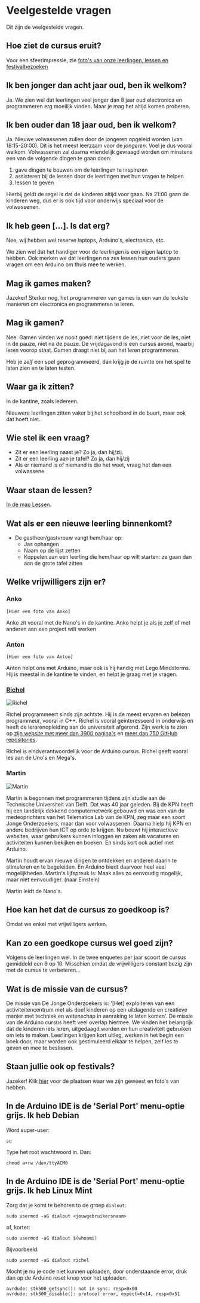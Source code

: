 # Veelgestelde vragen

Dit zijn de veelgestelde vragen.

## Hoe ziet de cursus eruit?

Voor een sfeerimpressie, zie [foto's van onze leerlingen, lessen en festivalbezoeken](Fotos/README.md)

## Ik ben jonger dan acht jaar oud, ben ik welkom?

Ja. We zien wel dat leerlingen veel jonger dan 8 jaar oud electronica en programmeren erg moeilijk vinden. 
Maar je mag het altijd komen proberen.

## Ik ben ouder dan 18 jaar oud, ben ik welkom?

Ja. Nieuwe volwassenen zullen door de jongeren opgeleid worden (van 18:15-20:00). 
Dit is het meest leerzaam voor de *jongeren*. 
Voel je dus vooral welkom. 
Volwassenen zal daarna vriendelijk gevraagd worden om minstens een van de volgende dingen te gaan doen:

  1. gave dingen te bouwen om de leerlingen te inspireren 
  2. assisteren bij de lessen door de leerlingen met hun vragen te helpen
  3. lessen te geven

Hierbij geldt de regel is dat de kinderen altijd voor gaan. 
Na 21:00 gaan de kinderen weg, dus er is ook tijd voor onderwijs speciaal voor de volwassenen.

## Ik heb geen [...]. Is dat erg?

Nee, wij hebben wel reserve laptops, Arduino's, electronica, etc.

We zien wel dat het handiger voor de leerlingen is een eigen laptop te hebben. 
Ook merken we dat leerlingen na zes lessen hun ouders gaan vragen om een Arduino om thuis mee te werken. 

## Mag ik games maken?

Jazeker! Sterker nog, het programmeren van games is een van de leukste manieren om electronica en programmeren te leren.

## Mag ik gamen?

Nee. Gamen vinden we nooit goed: niet tijdens de les, niet voor de les, niet in de pauze, niet na de pauze.
De vrijdagavond is een cursus avond, waarbij leren voorop staat. 
Gamen draagt niet bij aan het leren programmeren. 

Heb je *zelf* een spel geprogrammeerd, dan krijg je de ruimte om het spel te laten zien en te laten testen. 

## Waar ga ik zitten?

In de kantine, zoals iedereen.

Nieuwere leerlingen zitten vaker bij het schoolbord in de buurt, maar ook dat hoeft niet.

## Wie stel ik een vraag?

  * Zit er een leerling naast je? Zo ja, dan hij/zij.
  * Zit er een leerling aan je tafel? Zo ja, dan hij/zij
  * Als er niemand is of niemand is die het weet, vraag het dan een volwassene

## Waar staan de lessen?

[In de map Lessen](Lessen/README.md).

## Wat als er een nieuwe leerling binnenkomt?

 * De gastheer/gastvrouw vangt hem/haar op:
    * Jas ophangen
    * Naam op de lijst zetten
    * Koppelen aan een leerling die hem/haar op wilt starten: ze gaan dan aan de grote tafel zitten

## Welke vrijwilligers zijn er?

### Anko

`[Hier een foto van Anko]`

Anko zit vooral met de Nano's in de kantine.
Anko helpt je als je zelf of met anderen aan een project wilt werken

### Anton

`[Hier een foto van Anton]`

Anton helpt ons met Arduino, maar ook is hij handig met Lego Mindstorms.
Hij is meestal in de kantine te vinden, en helpt je graag met je vragen.

### [Richel](https://github.com/richelbilderbeek)

![Richel](Raw/Richel.png)

Richel programmeert sinds zijn achtste. Hij is de meest ervaren en belezen programmeur, vooral in C++.
Richel is vooral geinteresseerd in onderwijs en heeft de lerarenopleiding aan de universiteit afgerond.
Zijn werk is te zien op [zijn website met meer dan 3900 pagina's](http://richelbilderbeek.nl) 
en [meer dan 750 GitHub repositories](https://github.com/richelbilderbeek?tab=repositories).

Richel is eindverantwoordelijk voor de Arduino cursus. Richel geeft vooral les aan de Uno's en Mega's.

### Martin

![Martin](Raw/Martin.jpg)

Martin is begonnen met programmeren tijdens zijn studie aan de Technische Universiteit van Delft. 
Dat was 40 jaar geleden. Bij de KPN heeft hij een landelijk dekkend 
computernetwerk gebouwd en was een van de medeoprichters van het 
Telematica Lab van de KPN, zeg maar een soort Jonge Onderzoekers, 
maar dan voor volwassenen. Daarna hielp hij KPN en andere bedrijven hun ICT 
op orde te krijgen. Nu bouwt hij interactieve websites, waar gebruikers kunnen 
inloggen en zaken als vacatures en activiteiten kunnen bekijken en boeken. 
En sinds kort ook actief met Arduino. 

Martin houdt ervan nieuwe dingen te ontdekken en anderen daarin te 
stimuleren en te begeleiden. En Arduino biedt daarvoor heel veel mogelijkheden.
Martin's lijfspreuk is: Maak alles zo eenvoudig mogelijk, 
maar niet eenvoudiger. (naar Einstein)

Martin leidt de Nano's.

## Hoe kan het dat de cursus zo goedkoop is?

Omdat we enkel met vrijwilligers werken.

## Kan zo een goedkope cursus wel goed zijn?

Volgens de leerlingen wel. In de twee enquetes per jaar scoort de cursus gemiddeld een 9 op 10. 
Misschien omdat de vrijwilligers constant bezig zijn met de cursus te verbeteren...

## Wat is de missie van de cursus?

De missie van De Jonge Onderzoekers is: '[Het] exploiteren van een activiteitencentrum met als doel kinderen op een uitdagende en creatieve manier met techniek en wetenschap in aanraking te laten komen'. De missie van de Arduino cursus heeft veel overlap hiermee. We vinden het belangrijk dat de kinderen iets leren, uitgedaagd worden en hun creativiteit gebruiken om iets te maken. Leerlingen krijgen kort uitleg, werken in het begin een boek door, maar worden ook gestimuleerd elkaar te helpen, zelf les te geven en mee te beslissen.

## Staan jullie ook op festivals?

Jazeker! Klik [hier](Publiciteit/README.md) voor de plaatsen waar we zijn geweest en foto's van hebben.

## In de Arduino IDE is de 'Serial Port' menu-optie grijs. Ik heb Debian

Word super-user:

```
su
```

Type het root wachtwoord in. Dan:

```
chmod a+rw /dev/ttyACM0
```

## In de Arduino IDE is de 'Serial Port' menu-optie grijs. Ik heb Linux Mint

Zorg dat je komt te behoren to de groep `dialout`:

```
sudo usermod -aG dialout <jouwgebruikersnaam>
```

of, korter:

```
sudo usermod -aG dialout $(whoami) 
```

Bijvoorbeeld:

```
sudo usermod -aG dialout richel
```

Mocht je nu je code niet kunnen uploaden, door onderstaande error, druk dan op de Arduino reset knop voor het uploaden.

```
avrdude: stk500_getsync(): not in sync: resp=0x00
avrdude: stk500_disable(): protocol error, expect=0x14, resp=0x51
```
